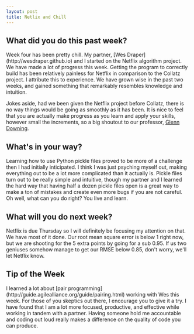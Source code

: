 ```yaml
---
layout: post
title: Netlix and Chill
---
```


<h2>What did you do this past week?</h2>
Week four has been pretty chill. My partner, [Wes Draper](http://wesdraper.github.io) and I started on the Netflix algorithm project. We have made a lot of progress this week. Getting the program to correctly build has been relatively painless for Netflix in comparison to the Collatz project. I attribute this to experience. We have grown wise in the past two weeks, and gained something that remarkably resembles knowledge and intuition. 

Jokes aside, had we been given the Netflix project before Collatz, there is no way things would be going as smoothly as it has been. It is nice to feel that you are actually make progress as you learn and apply your skills, however small the increments, so a big shoutout to our professor, [Glenn Downing](https://www.cs.utexas.edu/users/downing/). 

<h2>What's in your way?</h2>
Learning how to use Python pickle files proved to be more of a challenge then I had initially inticipated. I think I was just psyching myself out, making everything out to be a lot more complicated than it actually is. Pickle files turn out to be really simple and intuitive, though my partner and I learned the hard way that having half a dozen pickle files open is a great way to make a ton of mistakes and create even more bugs if you are not careful. Oh well, what can you do right? You live and learn.


<h2>What will you do next week?</h2>
Netflix is due Thursday so I will definitely be focusing my attention on that. We have most of it done. Our root mean square error is below 1 right now, but we are shooting for the 5 extra points by going for a sub 0.95. If us two geniuses somehow manage to get our RMSE below 0.85, don't worry, we'll let Netflix know. 


<h2>Tip of the Week</h2>
I learned a lot about [pair programming](http://guide.agilealliance.org/guide/pairing.html) working with Wes this week. For those of you skeptics out there, I encourage you to give it a try. I have found that I am a lot more focused, productive, and effective while working in tandem with a partner. Having someone hold me accountable and coding out loud really makes a difference on the quality of code you can produce.
